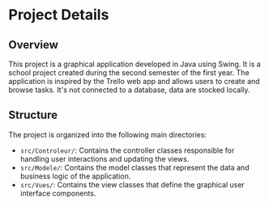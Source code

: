 # Project Details

## Overview

This project is a graphical application developed in Java using Swing. It is a school project created during the second semester of the first year. The application is inspired by the Trello web app and allows users to create and browse tasks. It's not connected to a database, data are stocked locally.

## Structure

The project is organized into the following main directories:

- `src/Controleur/`: Contains the controller classes responsible for handling user interactions and updating the views.
- `src/Modele/`: Contains the model classes that represent the data and business logic of the application.
- `src/Vues/`: Contains the view classes that define the graphical user interface components.

